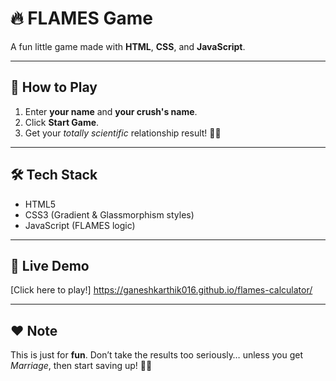 # 🔥 FLAMES Game 
A fun little game made with **HTML**, **CSS**, and **JavaScript**.  

---

## 🎯 How to Play
1. Enter **your name** and **your crush's name**.
2. Click **Start Game**.
3. Get your *totally scientific* relationship result! 🧪💘

---

## 🛠 Tech Stack
- HTML5  
- CSS3 (Gradient & Glassmorphism styles)  
- JavaScript (FLAMES logic)  

---

## 🚀 Live Demo
[Click here to play!] https://ganeshkarthik016.github.io/flames-calculator/

---

## ❤️ Note
This is just for **fun**. Don’t take the results too seriously… unless you get *Marriage*, then start saving up! 💍😂

